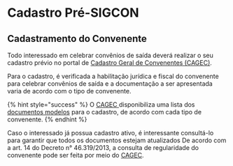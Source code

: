 # Cadastro Pré-SIGCON

## Cadastramento do Convenente&#x20;

Todo interessado em celebrar convênios de saída deverá realizar o seu cadastro prévio no portal de [Cadastro Geral de Convenentes (CAGEC)](https://www.portalcagec.mg.gov.br/).

Para o cadastro, é verificada a habilitação jurídica e fiscal do convenente para celebrar convênios de saída e a documentação a ser apresentada varia de acordo com o tipo de convenente.

{% hint style="success" %}
O [CAGEC ](https://www.portalcagec.mg.gov.br/)disponibiliza uma lista dos [documentos modelos](https://www.portalcagec.mg.gov.br/modelos-orientacoes/) para o cadastro, de acordo com cada tipo de convenente.
{% endhint %}

Caso o interessado já possua cadastro ativo, é interessante consultá-lo para garantir que todos os documentos estejam atualizados De acordo com a art. 14 do Decreto n° 46.319/2013, a consulta de regularidade do convenente pode ser feita por meio do [CAGEC](https://www.portalcagec.mg.gov.br/).

